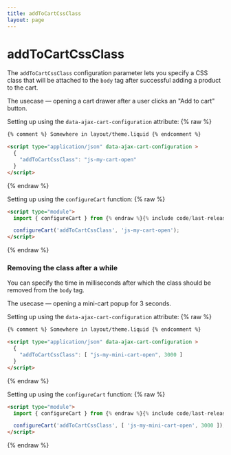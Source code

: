 ```yaml
---
title: addToCartCssClass
layout: page
---
```


# addToCartCssClass

The `addToCartCssClass` configuration parameter lets you specify a CSS class that will be attached to the `body` tag after successful adding a product to the cart.

The usecase — opening a cart drawer after a user clicks an "Add to cart" button.

Setting up using the `data-ajax-cart-configuration` attribute:
{% raw %}
```html
{% comment %} Somewhere in layout/theme.liquid {% endcomment %}

<script type="application/json" data-ajax-cart-configuration >
  {
    "addToCartCssClass": "js-my-cart-open"
  }
</script>
```
{% endraw %}

Setting up using the `configureCart` function:
{% raw %}
```html
<script type="module">
  import { configureCart } from {% endraw %}{% include code/last-release-file-name.html asset_url=true %}{% raw %};

  configureCart('addToCartCssClass', 'js-my-cart-open');
</script>
```
{% endraw %}

### Removing the class after a while

You can specify the time in milliseconds after which the class should be removed from the `body` tag.

The usecase — opening a mini-cart popup for 3 seconds.

Setting up using the `data-ajax-cart-configuration` attribute:
{% raw %}
```html
{% comment %} Somewhere in layout/theme.liquid {% endcomment %}

<script type="application/json" data-ajax-cart-configuration >
  {
    "addToCartCssClass": [ "js-my-mini-cart-open", 3000 ]
  }
</script>
```
{% endraw %}

Setting up using the `configureCart` function:
{% raw %}
```html
<script type="module">
  import { configureCart } from {% endraw %}{% include code/last-release-file-name.html asset_url=true %}{% raw %};

  configureCart('addToCartCssClass', [ 'js-my-mini-cart-open', 3000 ]);
</script>
```
{% endraw %}